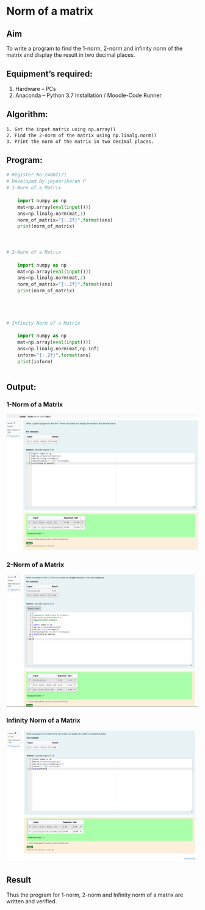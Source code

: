 # Norm of a matrix
## Aim
To write a program to find the 1-norm, 2-norm and infinity norm of the matrix and display the result in two decimal places.
## Equipment’s required:
1.	Hardware – PCs
2.	Anaconda – Python 3.7 Installation / Moodle-Code Runner
## Algorithm:

	1. Get the input matrix using np.array()   
    2. Find the 2-norm of the matrix using np.linalg.norm()
	3. Print the norm of the matrix in two decimal places.
## Program:
```Python
# Register No:24002171
# Developed By:jeyaarikaran P
# 1-Norm of a Matrix
	
	import numpy as np
	mat=np.array(eval(input()))
	ans=np.linalg.norm(mat,1)
	norm_of_matrix="{:.2f}".format(ans)
	print(norm_of_matrix)



# 2-Norm of a Matrix
	
	import numpy as np
	mat=np.array(eval(input()))
	ans=np.linalg.norm(mat,2)
	norm_of_matrix="{:.2f}".format(ans)
	print(norm_of_matrix)




# Infinity Norm of a Matrix

	import numpy as np
	mat=np.array(eval(input()))
	ans=np.linalg.norm(mat,np.inf)
	inform="{:.2f}".format(ans)
	print(inform)



```
## Output:
### 1-Norm of a Matrix
![image 1](<Screenshot 2024-12-01 201445.png>)

### 2-Norm of a Matrix
 ![image 2](<Screenshot 2024-12-01 201516.png>)

### Infinity Norm of a Matrix
![image3](<Screenshot 2024-12-01 201529.png>)

## Result
Thus the program for 1-norm, 2-norm and Infinity norm of a matrix are written and verified.
